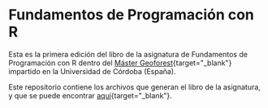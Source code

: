 # Fundamentos de Programación con R

Esta es la primera edición del libro de la asignatura de Fundamentos de Programación con R dentro del [Máster Geoforest](https://mastergeoforest.es/){target="_blank"} impartido en la Universidad de Córdoba (España).

Este repositorio contiene los archivos que generan el libro de la asignatura, y que se puede encontrar [aquí](https://fundamentos-r.netlify.app/){target="_blank"}.
